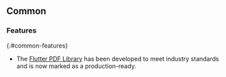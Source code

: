 ## Common

### Features
{:#common-features}

* The [Flutter PDF Library](https://www.syncfusion.com/document-processing/pdf-framework/flutter/pdf-library) has been developed to meet industry standards and is now marked as a production-ready.